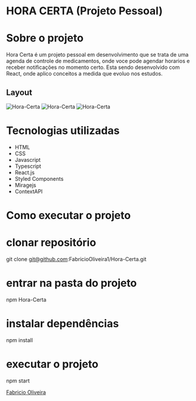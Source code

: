 
# HORA CERTA (Projeto Pessoal)


# Sobre o projeto
Hora Certa é um projeto pessoal em desenvolvimento que se trata de uma agenda de controle de medicamentos, onde voce pode agendar horarios e receber notificações no momento certo.
Esta sendo desenvolvido com React, onde aplico conceitos a medida que evoluo nos estudos.

## Layout
![Hora-Certa](https://github.com/FabricioOliveira1/readMe--model/blob/main/assets/hora-certa-1.jpg)
![Hora-Certa](https://github.com/FabricioOliveira1/readMe--model/blob/main/assets/hora-certa-2.jpg)
![Hora-Certa](https://github.com/FabricioOliveira1/readMe--model/blob/main/assets/hora-certa-3.jpg)

# Tecnologias utilizadas

- HTML
- CSS 
- Javascript
- Typescript
- React.js
- Styled Components
- Miragejs
- ContextAPI


# Como executar o projeto

# clonar repositório
git clone git@github.com:FabricioOliveira1/Hora-Certa.git

# entrar na pasta do projeto 
npm Hora-Certa

# instalar dependências
npm install

# executar o projeto
npm start


[Fabricio Oliveira](https://www.linkedin.com/in/fabricioliveira-1/)
